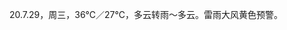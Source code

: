 <link href="../../css/style.css" rel="stylesheet" type="text/css" />

<span class="fzzy">20.7.29，周三，36℃／27℃，多云转雨～多云。雷雨大风黄色预警。

